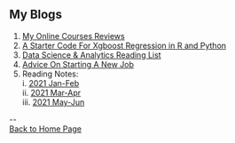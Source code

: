 <head>
  <!-- Global site tag (gtag.js) - Google Analytics -->
<script async src="https://www.googletagmanager.com/gtag/js?id=UA-112502179-1"></script>
<script>
  window.dataLayer = window.dataLayer || [];
  function gtag(){dataLayer.push(arguments);}
  gtag('js', new Date());

  gtag('config', 'UA-112502179-1');
</script>
</head>

## My Blogs

1. [My Online Courses Reviews](https://yudong-94.github.io/personal-website/blogs/MOOCList)  
2. [A Starter Code For Xgboost Regression in R and Python](https://yudong-94.github.io/personal-website/blogs/Starter-Xgboost-Regression-Project)
3. [Data Science & Analytics Reading List](https://yudong-94.github.io/personal-website/blogs/DsaReadingList)
4. [Advice On Starting A New Job](https://yudong-94.github.io/personal-website/blogs/AdviceOnStartingANewJob)
5. Reading Notes:  
  i. [2021 Jan-Feb](https://yudong-94.github.io/personal-website/blogs/reading_notes_2021_1)  
  ii. [2021 Mar-Apr](https://yudong-94.github.io/personal-website/blogs/reading_notes_2021_2)  
  iii. [2021 May-Jun](https://yudong-94.github.io/personal-website/blogs/reading_notes_2021_3)  
  
--  
<a href="https://yudong-94.github.io/personal-website/" title="Back to Home Page">Back to Home Page</a>
